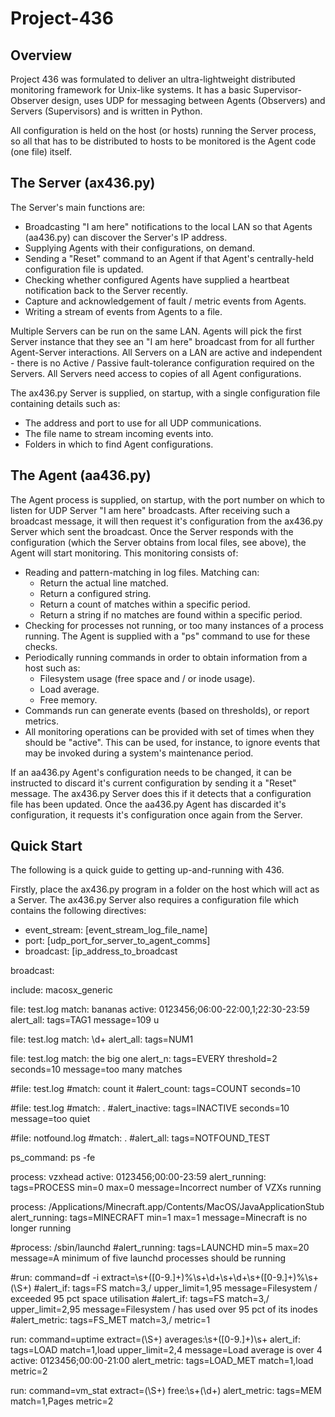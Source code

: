Project-436
===========
Overview
--------
Project 436 was formulated to deliver an ultra-lightweight distributed monitoring
framework for Unix-like systems.  It has a basic Supervisor-Observer design, uses
UDP for messaging between Agents (Observers) and Servers (Supervisors) and is written
in Python.

All configuration is held on the host (or hosts) running the Server process, so all
that has to be distributed to hosts to be monitored is the Agent code (one file) itself.

The Server (ax436.py)
---------------------
The Server's main functions are:

- Broadcasting "I am here" notifications to the local LAN so that
  Agents (aa436.py) can discover the Server's IP address.
- Supplying Agents with their configurations, on demand.
- Sending a "Reset" command to an Agent if that Agent's centrally-held
  configuration file is updated.
- Checking whether configured Agents have supplied a heartbeat
  notification back to the Server recently.
- Capture and acknowledgement of fault / metric events from
  Agents.
- Writing a stream of events from Agents to a file.

Multiple Servers can be run on the same LAN.  Agents will pick the
first Server instance that they see an "I am here" broadcast from for all
further Agent-Server interactions.  All Servers on a LAN are active 
and independent - there is no Active / Passive fault-tolerance configuration
required on the Servers.  All Servers need access to copies of all Agent configurations.

The ax436.py Server is supplied, on startup, with a single configuration
file containing details such as:

- The address and port to use for all UDP communications.
- The file name to stream incoming events into.
- Folders in which to find Agent configurations.

The Agent (aa436.py)
--------------------
The Agent process is supplied, on startup, with the port number on which
to listen for UDP Server "I am here" broadcasts.  After receiving such a broadcast
message, it will then request it's configuration from the ax436.py Server
which sent the broadcast.  Once the Server responds with the configuration
(which the Server obtains from local files, see above), the Agent will start
monitoring.  This monitoring consists of:

- Reading and pattern-matching in log files.  Matching can:
  - Return the actual line matched.
  - Return a configured string.
  - Return a count of matches within a specific period.
  - Return a string if no matches are found within a specific period.
- Checking for processes not running, or too many instances of a
  process running.  The Agent is supplied with a "ps" command to use
  for these checks.
- Periodically running commands in order to obtain information from
  a host such as:
  - Filesystem usage (free space and / or inode usage).
  - Load average.
  - Free memory.
- Commands run can generate events (based on thresholds), or report
  metrics.
- All monitoring operations can be provided with set of times when
  they should be "active".  This can be used, for instance, to ignore
  events that may be invoked during a system's maintenance period.

If an aa436.py Agent's configuration needs to be changed, it can be
instructed to discard it's current configuration by sending it a "Reset"
message.  The ax436.py Server does this if it detects that a configuration
file has been updated.  Once the aa436.py Agent has discarded it's
configuration, it requests it's configuration once again from the Server.

Quick Start
-----------
The following is a quick guide to getting up-and-running with 436.

Firstly, place the ax436.py program in a folder on the host which will
act as a Server.  The ax436.py Server also requires a configuration file
which contains the following directives:

- event_stream:    [event_stream_log_file_name]
- port:            [udp_port_for_server_to_agent_comms]
- broadcast:       [ip_address_to_broadcast

broadcast:


include:           macosx_generic

file:              test.log
match:             bananas
active:            0123456;06:00-22:00,1;22:30-23:59
alert_all:         tags=TAG1  message=109 u

file:              test.log
match:             \d+
alert_all:         tags=NUM1

file:              test.log
match:             the big one
alert_n:           tags=EVERY  threshold=2  seconds=10  message=too many matches

#file:              test.log
#match:             count it
#alert_count:       tags=COUNT  seconds=10

#file:              test.log
#match:             .
#alert_inactive:    tags=INACTIVE  seconds=10  message=too quiet

#file:              notfound.log
#match:             .
#alert_all:         tags=NOTFOUND_TEST

ps_command:        ps -fe

process:           vzxhead
active:            0123456;00:00-23:59
alert_running:     tags=PROCESS  min=0  max=0  message=Incorrect number of VZXs running

process:           /Applications/Minecraft.app/Contents/MacOS/JavaApplicationStub
alert_running:     tags=MINECRAFT  min=1  max=1  message=Minecraft is no longer running

#process:           /sbin/launchd
#alert_running:     tags=LAUNCHD  min=5  max=20  message=A minimum of five launchd processes should be running

#run:               command=df -i  extract=\s+([0-9\.]+)%\s+\d+\s+\d+\s+([0-9\.]+)%\s+(\S+)
#alert_if:          tags=FS  match=3,/  upper_limit=1,95  message=Filesystem / exceeded 95 pct space utilisation
#alert_if:          tags=FS  match=3,/  upper_limit=2,95  message=Filesystem / has used over 95 pct of its inodes
#alert_metric:      tags=FS_MET  match=3,/  metric=1

run:               command=uptime  extract=(\S+) averages:\s+([0-9\.]+)\s+
alert_if:          tags=LOAD  match=1,load  upper_limit=2,4  message=Load average is over 4
active:            0123456;00:00-21:00
alert_metric:      tags=LOAD_MET  match=1,load  metric=2

run:               command=vm_stat  extract=(\S+) free:\s+(\d+)
alert_metric:      tags=MEM  match=1,Pages  metric=2

